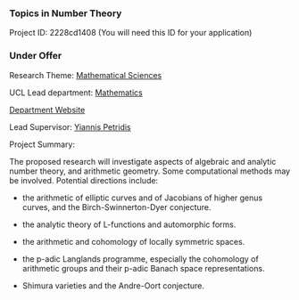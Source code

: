 ### Topics in Number Theory

Project ID: 2228cd1408
(You will need this ID for your application)

### Under Offer

Research Theme: [Mathematical Sciences](../themes/mathematical-sciences.md)

UCL Lead department: [Mathematics](../departments/mathematics.md)

[Department Website](https://www.ucl.ac.uk/maths)

Lead Supervisor: [Yiannis Petridis](https://profiles.ucl.ac.uk/8765)

Project Summary:

The proposed research will investigate aspects of algebraic and analytic number theory, and arithmetic geometry. Some computational methods may be involved. Potential directions include: 

- the arithmetic of elliptic curves and of Jacobians of higher genus curves, and the Birch-Swinnerton-Dyer conjecture.  

- the analytic theory of L-functions and automorphic forms. 

- the arithmetic and cohomology of locally symmetric spaces. 

- the p-adic Langlands programme, especially the cohomology of arithmetic groups and their p-adic Banach space representations.  

- Shimura varieties and the Andre-Oort conjecture.
